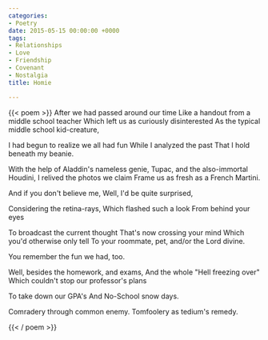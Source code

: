 ```yaml
---
categories:
- Poetry
date: 2015-05-15 00:00:00 +0000
tags:
- Relationships
- Love
- Friendship
- Covenant
- Nostalgia
title: Homie

---
```

{{< poem >}}
After we had passed around our time
Like a handout from a middle school teacher
Which left us as curiously disinterested
As the typical middle school kid-creature,

I had begun to realize we all had fun
While I analyzed the past 
That I hold beneath my beanie.

With the help of Aladdin's nameless genie,
Tupac, and the also-immortal Houdini,
I relived the photos we claim
Frame us as fresh as a French Martini.

And if you don't believe me,
Well, I'd be quite surprised,

Considering the retina-rays,
Which flashed such a look 
From behind your eyes

To broadcast the current thought
That's now crossing your mind
Which you'd otherwise only tell
To your roommate, pet, and/or the Lord divine.

You remember the fun we had, too.

Well, besides the homework, and exams,
And the whole "Hell freezing over"
Which couldn't stop our professor's plans

To take down our GPA's 
And No-School snow days.

Comradery through common enemy.
Tomfoolery as tedium's remedy.

{{< / poem >}}